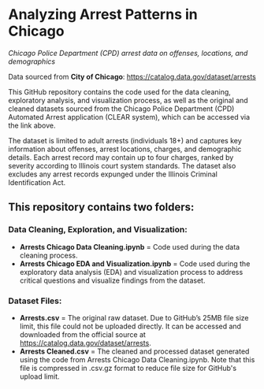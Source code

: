 # Analyzing Arrest Patterns in Chicago
_Chicago Police Department (CPD) arrest data on offenses, locations, and demographics_

Data sourced from **City of Chicago**: https://catalog.data.gov/dataset/arrests

This GitHub repository contains the code used for the data cleaning, exploratory analysis, and visualization process, as well as the original and cleaned datasets sourced from the Chicago Police Department (CPD) Automated Arrest application (CLEAR system), which can be accessed via the link above.

The dataset is limited to adult arrests (individuals 18+) and captures key information about offenses, arrest locations, charges, and demographic details. Each arrest record may contain up to four charges, ranked by severity according to Illinois court system standards. The dataset also excludes any arrest records expunged under the Illinois Criminal Identification Act.

## This repository contains two folders:

### Data Cleaning, Exploration, and Visualization:
- **Arrests Chicago Data Cleaning.ipynb** = Code used during the data cleaning process.
- **Arrests Chicago EDA and Visualization.ipynb** = Code used during the exploratory data analysis (EDA) and visualization process to address critical questions and visualize findings from the dataset.

### Dataset Files:
- **Arrests.csv** = The original raw dataset. Due to GitHub’s 25MB file size limit, this file could not be uploaded directly. It can be accessed and downloaded from the official source at https://catalog.data.gov/dataset/arrests.
- **Arrests Cleaned.csv** = The cleaned and processed dataset generated using the code from Arrests Chicago Data Cleaning.ipynb. Note that this file is compressed in .csv.gz format to reduce file size for GitHub's upload limit.
